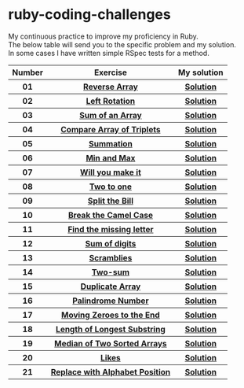 # ruby-coding-challenges
My continuous practice to improve my proficiency in Ruby.
<br>
The below table will send you to the specific problem and my solution.
<br>
In some cases I have written simple RSpec tests for a method.

<table>
  <tr>
    <th>Number</th>
    <th>Exercise</th>
    <th>My solution</th>
    <tr>
      <th>01</th>
        <th>
          <a href="https://www.hackerrank.com/challenges/arrays-ds/problem?isFullScreen=true" target="_blank">
            Reverse Array
          </a>
        </th>
        <th>
          <a href="https://github.com/robert-low/ruby-coding-challenges/blob/master/01_reverse_array.rb" target="_blank">
            Solution
          </a>
        </th>
    </tr>
    <tr>
      <th>02</th>
      <th>
        <a href="https://www.hackerrank.com/challenges/array-left-rotation/problem?isFullScreen=true" target="_blank">
        Left Rotation
        </a>
      </th>
      <th>
        <a href="https://github.com/robert-low/ruby-coding-challenges/blob/master/02_left_rotation.rb" target="_blank">
          Solution
        </a>
      </th>
    </tr>
  </tr>
  <tr>
    <th>03</th>
    <th>
    <a href="https://www.hackerrank.com/challenges/simple-array-sum/problem?isFullScreen=true">
    Sum of an Array
    </a>
    </th>
    <th>
      <a href="https://github.com/robert-low/ruby-coding-challenges/blob/master/03_array_sum.rb">
      Solution
      </a>
    </th>
  </tr>
    <tr>
      <th>04</th>
    <th>
      <a href="https://www.hackerrank.com/challenges/compare-the-triplets/problem">
       Compare Array of Triplets
     </a>
    </th>
    <th>
      <a href="https://github.com/robert-low/ruby-coding-challenges/blob/master/04_compare_the_triplets.rb">
      Solution
      </a>
    </th>
  </tr>
      <tr>
      <th>05</th>
    <th>
      <a href="https://www.codewars.com/kata/55d24f55d7dd296eb9000030/train/ruby">
       Summation
     </a>
    </th>
    <th>
      <a href="https://github.com/robert-low/ruby-coding-challenges/blob/master/05_summation.rb">
      Solution
      </a>
    </th>
  </tr>
  <tr>
      <th>06</th>
    <th>
      <a href="https://www.codewars.com/kata/577a98a6ae28071780000989/train/ruby">
       Min and Max
     </a>
    </th>
    <th>
      <a href="https://github.com/robert-low/ruby-coding-challenges/blob/master/06_min_and_max.rb">
      Solution
      </a>
    </th>
  </tr>
    <tr>
      <th>07</th>
    <th>
      <a href="https://www.codewars.com/kata/5861d28f124b35723e00005e/train/ruby">
       Will you make it
     </a>
    </th>
    <th>
      <a href="https://github.com/robert-low/ruby-coding-challenges/blob/master/07_will_you_make_it.rb">
      Solution
      </a>
    </th>
  </tr>
  </tr>
  <tr>
      <th>08</th>
    <th>
      <a href="https://www.codewars.com/kata/5656b6906de340bd1b0000ac/train/ruby">
       Two to one
     </a>
    </th>
    <th>
      <a href="https://github.com/robert-low/ruby-coding-challenges/blob/master/08_two_to_one.rb">
      Solution
      </a>
    </th>
  </tr>
  <tr>
    <th>09</th>
    <th>
      <a href="https://www.codewars.com/kata/5641275f07335295f10000d0/train/ruby">
       Split the Bill
     </a>
    </th>
    <th>
      <a href="https://github.com/robert-low/ruby-coding-challenges/blob/master/09_split_the_bill.rb">
      Solution
      </a>
    </th>
  </tr>
  <tr>
    <th>10</th>
    <th>
      <a href="https://www.codewars.com/kata/5208f99aee097e6552000148/train/ruby">
        Break the Camel Case
     </a>
    </th>
    <th>
      <a href="https://github.com/robert-low/ruby-coding-challenges/blob/master/10_break_camel_case.rb">
      Solution
      </a>
    </th>
  </tr>
  <tr>
      <th>11</th>
    <th>
      <a href="https://www.codewars.com/kata/5839edaa6754d6fec10000a2/train/ruby">
        Find the missing letter
     </a>
    </th>
    <th>
      <a href="https://github.com/robert-low/ruby-coding-challenges/blob/master/11_find_the_missing_letter.rb">
      Solution
      </a>
    </th>
    </tr>
  </tr>
  </tr>
    <tr>
      <th>12</th>
    <th>
      <a href="https://www.codewars.com/kata/541c8630095125aba6000c00/ruby">
        Sum of digits
     </a>
    </th>
    <th>
      <a href="https://github.com/robert-low/ruby-coding-challenges/blob/master/12_sum_of_digits.rb">
      Solution
      </a>
    </th>
    </tr>
  </tr>
    <tr>
      <th>13</th>
    <th>
      <a href="https://www.codewars.com/kata/reviews/55f0b9dc6be0544bd30002d5/groups/6401e10b1ad4c30001987aa1">
        Scramblies
     </a>
    </th>
    <th>
      <a href="https://github.com/robert-low/ruby-coding-challenges/blob/master/13_scramblies.rb">
      Solution
      </a>
    </th>
    </tr>
  </tr>
      <tr>
      <th>14</th>
    <th>
      <a href="https://leetcode.com/problems/two-sum/">
        Two-sum
     </a>
    </th>
    <th>
      <a href="https://github.com/robert-low/ruby-coding-challenges/blob/master/14_two_sums.rb">
      Solution
      </a>
    </th>
    </tr>
  </tr>
  <tr>
      <th>15</th>
    <th>
      <a href="https://leetcode.com/problems/find-all-duplicates-in-an-array/">
        Duplicate Array
     </a>
    </th>
    <th>
      <a href="https://github.com/robert-low/ruby-coding-challenges/blob/master/15_duplicate_array.rb">
      Solution
      </a>
    </th>
    </tr>
  </tr>
    <tr>
      <th>16</th>
    <th>
      <a href="https://leetcode.com/problems/palindrome-number/">
        Palindrome Number
     </a>
    </th>
    <th>
      <a href="https://github.com/robert-low/ruby-coding-challenges/blob/master/16_palindrome_number.rb">
      Solution
      </a>
    </th>
    </tr>
  </tr>
    <tr>
      <th>17</th>
    <th>
      <a href="https://www.codewars.com/kata/52597aa56021e91c93000cb0/train/ruby">
        Moving Zeroes to the End
     </a>
    </th>
    <th>
      <a href="https://github.com/robert-low/ruby-coding-challenges/blob/master/17_moving_zeros_to_the_end.rb">
      Solution
      </a>
    </th>
    </tr>
  </tr>
    <tr>
      <th>18</th>
    <th>
      <a href="https://leetcode.com/problems/longest-substring-without-repeating-characters/">
        Length of Longest Substring
     </a>
    </th>
    <th>
      <a href="https://github.com/robert-low/ruby-coding-challenges/blob/master/18_length_of_longest_substring.rb">
      Solution
      </a>
    </th>
    </tr>
  </tr>
      <tr>
      <th>19</th>
    <th>
      <a href="https://leetcode.com/problems/median-of-two-sorted-arrays/">
        Median of Two Sorted Arrays
     </a>
    </th>
    <th>
      <a href="https://github.com/robert-low/ruby-coding-challenges/blob/master/19_median_of_two_sorted_arrays.rb">
      Solution
      </a>
    </th>
    </tr>
  </tr>
  <tr>
      <th>20</th>
    <th>
      <a href="https://www.codewars.com/kata/5266876b8f4bf2da9b000362/solutions/ruby">
        Likes
     </a>
    </th>
    <th>
      <a href="https://github.com/robert-low/ruby-coding-challenges/blob/master/20_likes.rb">
      Solution
      </a>
    </th>
    </tr>
  </tr>
    <tr>
      <th>21</th>
    <th>
      <a href="https://www.codewars.com/kata/546f922b54af40e1e90001da/ruby">
        Replace with Alphabet Position
     </a>
    </th>
    <th>
      <a href="https://github.com/robert-low/ruby-coding-challenges/blob/master/21_alphabet.rb">
      Solution
      </a>
    </th>
    </tr>
  </tr>
</table>

